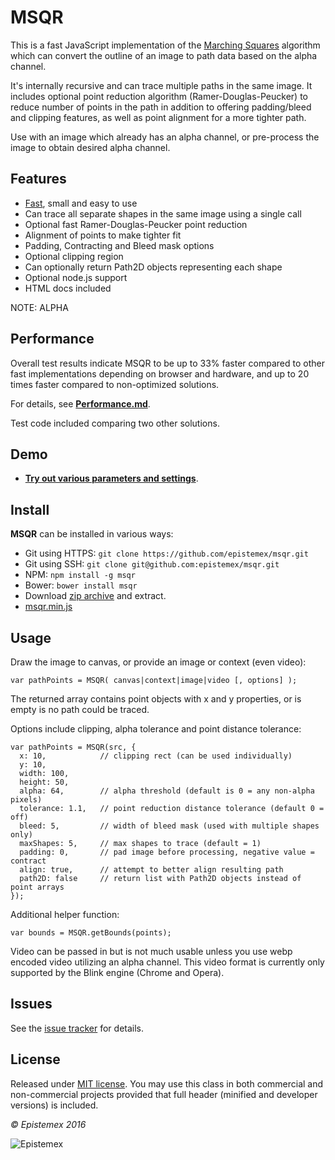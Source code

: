 ﻿MSQR
====

This is a fast JavaScript implementation of the [Marching Squares](https://en.wikipedia.org/wiki/Marching_squares) algorithm
which can convert the outline of an image to path data based on the alpha channel.

It's internally recursive and can trace multiple paths in the same image. It includes optional point reduction algorithm (Ramer-Douglas-Peucker) to 
reduce number of points in the path in addition to offering padding/bleed and clipping features, as well as point alignment for a more tighter path. 

Use with an image which already has an alpha channel, or pre-process the image to obtain desired alpha channel.


Features
--------

- [Fast](Performance.md), small and easy to use
- Can trace all separate shapes in the same image using a single call
- Optional fast Ramer-Douglas-Peucker point reduction
- Alignment of points to make tighter fit
- Padding, Contracting and Bleed mask options
- Optional clipping region
- Can optionally return Path2D objects representing each shape
- Optional node.js support
- HTML docs included

NOTE: ALPHA


Performance
-----------

Overall test results indicate MSQR to be up to 33% faster compared to other 
fast implementations depending on browser and hardware, and up to 20 times 
faster compared to non-optimized solutions.

For details, see **[Performance.md](Performance.md)**. 

Test code included comparing two other solutions.


Demo
----

- **[Try out various parameters and settings](https://epistemex.github.io/msqr/demo.html)**.


Install
-------

**MSQR** can be installed in various ways:

- Git using HTTPS: `git clone https://github.com/epistemex/msqr.git`
- Git using SSH: `git clone git@github.com:epistemex/msqr.git`
- NPM: `npm install -g msqr`
- Bower: `bower install msqr`
- Download [zip archive](https://github.com/epistemex/msqr/archive/master.zip) and extract.
- [msqr.min.js](https://raw.githubusercontent.com/epistemex/msqr/master/msqr.min.js)


Usage
-----

Draw the image to canvas, or provide an image or context (even video):

	var pathPoints = MSQR( canvas|context|image|video [, options] );

The returned array contains point objects with x and y properties, or is empty
is no path could be traced.

Options include clipping, alpha tolerance and point distance tolerance:

	var pathPoints = MSQR(src, {
	  x: 10,			// clipping rect (can be used individually)
	  y: 10,
	  width: 100,
	  height: 50,
	  alpha: 64, 		// alpha threshold (default is 0 = any non-alpha pixels)
	  tolerance: 1.1,	// point reduction distance tolerance (default 0 = off)
	  bleed: 5,			// width of bleed mask (used with multiple shapes only)
	  maxShapes: 5,		// max shapes to trace (default = 1)
	  padding: 0,		// pad image before processing, negative value = contract
	  align: true,		// attempt to better align resulting path
	  path2D: false		// return list with Path2D objects instead of point arrays
	});

Additional helper function:

    var bounds = MSQR.getBounds(points);
    
Video can be passed in but is not much usable unless you use webp encoded video utilizing an alpha channel.
This video format is currently only supported by the Blink engine (Chrome and Opera).


Issues
------

See the [issue tracker](https://github.com/epistemex/msqr/issues) for details.


License
-------

Released under [MIT license](http://choosealicense.com/licenses/mit/). You may use this class in both commercial and non-commercial projects provided that full header (minified and developer versions) is included.


*&copy; Epistemex 2016*
 
![Epistemex](http://i.imgur.com/wZSsyt8.png)
